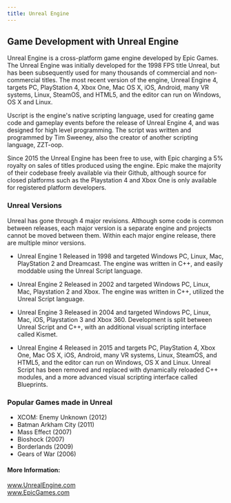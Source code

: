 ```yaml
---
title: Unreal Engine
---
```


## Game Development with Unreal Engine

Unreal Engine is a cross-platform game engine developed by Epic Games. The Unreal Engine was initially developed for the 1998 FPS title Unreal, but has been subsequently used for many thousands of commercial and non-commercial titles. The most recent version of the engine, Unreal Engine 4, targets PC, PlayStation 4, Xbox One, Mac OS X, iOS, Android, many VR systems, Linux, SteamOS, and HTML5, and the editor can run on Windows, OS X and Linux.

Uscript is the engine's native scripting language, used for creating game code and gameplay events before the release of Unreal Engine 4, and was designed for high level programming.  The script was written and programmed by Tim Sweeney, also the creator of another scripting language, ZZT-oop.

Since 2015 the Unreal Engine has been free to use, with Epic charging a 5% royalty on sales of titles produced using the engine. Epic make the majority of their codebase freely available via their Github, although source for closed platforms such as the Playstation 4 and Xbox One is only available for registered platform developers.

### Unreal Versions
Unreal has gone through 4 major revisions. Although some code is common between releases, each major version is a separate engine and projects cannot be moved between them. Within each major engine release, there are multiple minor versions.

  * Unreal Engine 1
  Released in 1998 and targeted Windows PC, Linux, Mac, PlayStation 2 and Dreamcast. The engine was written in C++, and easily moddable using the Unreal Script language.

  * Unreal Engine 2
  Released in 2002 and targeted Windows PC, Linux, Mac, Playstation 2 and Xbox. The engine was written in C++, utilized the Unreal Script language.

  * Unreal Engine 3
  Released in 2004 and targeted Windows PC, Linux, Mac, iOS, Playstation 3 and Xbox 360.  Development is split between Unreal Script and C++, with an additional visual scripting interface called Kismet.

  * Unreal Engine 4
  Released in 2015 and targets PC, PlayStation 4, Xbox One, Mac OS X, iOS, Android, many VR systems, Linux, SteamOS, and HTML5, and the editor can run on Windows, OS X and Linux. Unreal Script has been removed and replaced with dynamically reloaded C++ modules, and a more advanced visual scripting interface called Blueprints.
  
### Popular Games made in Unreal
- XCOM: Enemy Unknown (2012)
- Batman Arkham City (2011)
- Mass Effect (2007)
- Bioshock (2007)
- Borderlands (2009)
- Gears of War (2006)

#### More Information:

<a href='https://www.unrealengine.com/' target='_blank' rel='nofollow'>www.UnrealEngine.com</a>  
<a href='https://github.com/EpicGames' target='_blank' rel='nofollow'>www.EpicGames.com</a>
